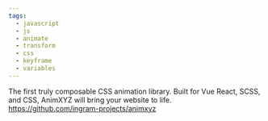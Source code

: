```yaml
---
tags:
  - javascript
  - js
  - animate
  - transform
  - css
  - keyframe
  - variables
---
```

The first truly composable CSS animation library. Built for Vue React, SCSS, and CSS, AnimXYZ will bring your website to life.
https://github.com/ingram-projects/animxyz

